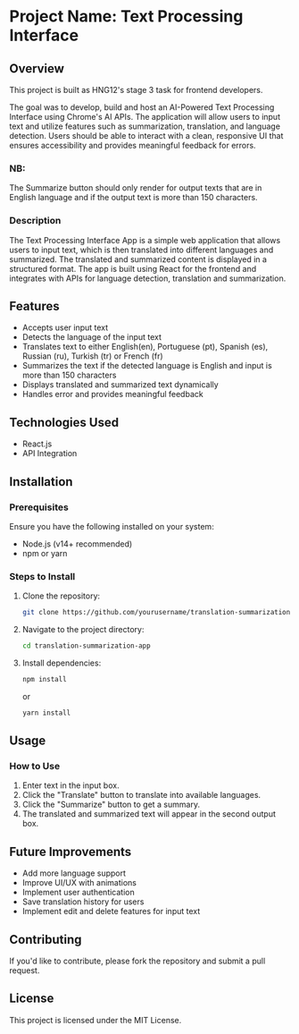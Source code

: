 # Project Name: Text Processing Interface

## Overview

This project is built as HNG12's stage 3 task for frontend developers.

The goal was to develop, build and host an AI-Powered Text Processing Interface using Chrome's AI APIs. The application will allow users to input text and utilize features such as summarization, translation, and language detection. Users should be able to interact with a clean, responsive UI that ensures accessibility and provides meaningful feedback for errors.

### NB:

The Summarize button should only render for output texts that are in English language and if the output text is more than 150 characters.

### Description

The Text Processing Interface App is a simple web application that allows users to input text, which is then translated into different languages and summarized. The translated and summarized content is displayed in a structured format. The app is built using React for the frontend and integrates with APIs for language detection, translation and summarization.

## Features

- Accepts user input text
- Detects the language of the input text
- Translates text to either English(en), Portuguese (pt), Spanish (es), Russian (ru), Turkish (tr) or French (fr)
- Summarizes the text if the detected language is English and input is more than 150 characters
- Displays translated and summarized text dynamically
- Handles error and provides meaningful feedback

## Technologies Used

- React.js
- API Integration

## Installation

### Prerequisites

Ensure you have the following installed on your system:

- Node.js (v14+ recommended)
- npm or yarn

### Steps to Install

1. Clone the repository:
   ```bash
   git clone https://github.com/yourusername/translation-summarization-app.git
   ```
2. Navigate to the project directory:
   ```bash
   cd translation-summarization-app
   ```
3. Install dependencies:
   ```bash
   npm install
   ```
   or
   ```bash
   yarn install
   ```

## Usage

### How to Use

1. Enter text in the input box.
2. Click the "Translate" button to translate into available languages.
3. Click the "Summarize" button to get a summary.
4. The translated and summarized text will appear in the second output box.

## Future Improvements

- Add more language support
- Improve UI/UX with animations
- Implement user authentication
- Save translation history for users
- Implement edit and delete features for input text

## Contributing

If you'd like to contribute, please fork the repository and submit a pull request.

## License

This project is licensed under the MIT License.
